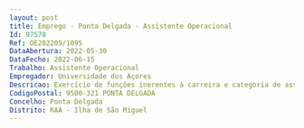 ```yaml
--- 
layout: post
title: Emprego - Ponta Delgada - Assistente Operacional
Id: 97578
Ref: OE202205/1095
DataAbertura: 2022-05-30
DataFecho: 2022-06-15
Trabalho: Assistente Operacional
Empregador: Universidade dos Açores
Descricao: Exercício de funções inerentes à carreira e categoria de assistente operacional do setor da limpeza das instalações com grau de complexidade 1, com o conteúdo funcional constante do anexo a que se refere o n.º 2 do artigo 88.º da LGTFP competindo lhe, nomeadamente a execução de funções na área da limpeza e higienização das instalações, equipamentos e edifícios da Universidade dos Açores.
CodigoPostal: 9500-321 PONTA DELGADA
Concelho: Ponta Delgada
Distrito: RAA - Ilha de São Miguel
--- 
```

